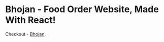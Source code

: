 # Bhojan - Food Order Website, Made With React!

Checkout - [Bhojan](https://github.com/facebook/create-react-app).
